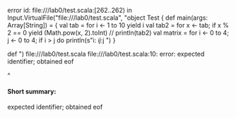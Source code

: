 error id: file://<WORKSPACE>/lab0/test.scala:[262..262) in Input.VirtualFile("file://<WORKSPACE>/lab0/test.scala", "object Test {
def main(args: Array[String]) = {
  val tab = for i <- 1 to 10 yield i
  val tab2 = for x <- tab; if x % 2 == 0 yield (Math.pow(x, 2).toInt)
  // println(tab2)
  val matrix = for i <- 0 to 4; j <- 0 to 4; if i > j do println(s"i: $i j:$j ")
}

def
")
file://<WORKSPACE>/lab0/test.scala
file://<WORKSPACE>/lab0/test.scala:10: error: expected identifier; obtained eof

^
#### Short summary: 

expected identifier; obtained eof
